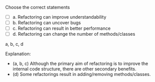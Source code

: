 <panel header="{{ icon_Q_A }} Results of Refactoring">
<question>

Choose the correct statements

- [ ] a. Refactoring can improve understandability
- [ ] b. Refactoring can uncover bugs
- [ ] c. Refactoring can result in better performance
- [ ] d. Refactoring can change the number of methods/classes

<div slot="answer">

a, b, c, d

Explanation: 
* (a, b, c) Although the primary aim of refactoring is to improve the internal code structure, there are other secondary benefits.
* (d) Some refactorings result in adding/removing methods/classes.

</div>
</question>
</panel>
